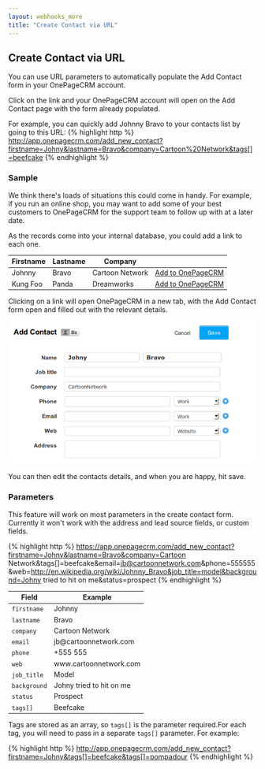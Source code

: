```yaml
---
layout: webhooks_more
title: "Create Contact via URL"
---
```


## Create Contact via URL

You can use URL parameters to automatically populate the Add Contact form in your OnePageCRM account.

Click on the link and your OnePageCRM account will open on the Add Contact page with the form already populated.

For example, you can quickly add Johnny Bravo to your contacts list by going to this URL:
{% highlight http %}
http://app.onepagecrm.com/add_new_contact?firstname=Johny&lastname=Bravo&company=Cartoon%20Network&tags[]=beefcake
{% endhighlight %}

### Sample
We think there's loads of situations this could come in handy. For example, if you run an online shop, you may want to add some of your best customers to OnePageCRM for the support team to follow up with at a later date.

As the records come into your internal database, you could add a link to each one.

<table class="table">
  <thead>
    <tr><th>Firstname</th><th>Lastname</th><th>Company</th><th></th></tr>
  </thead>
  <tbody>
    <tr><td>Johnny</td><td>Bravo</td><td>Cartoon Network</td><td><a target="_blank" href="http://app.onepagecrm.com/add_new_contact?firstname=Johny&lastname=Bravo&company=Cartoon%20Network">Add to OnePageCRM </a></td></tr>
    <tr><td>Kung Foo</td><td>Panda</td><td>Dreamworks</td><td><a target="_blank" href="http://app.onepagecrm.com/add_new_contact?firstname=Kung%20Foo&lastname=Panda&company=Dreamworks">Add to OnePageCRM </a></td></tr>
  </tbody>
</table>

Clicking on a link will open OnePageCRM in a new tab, with the Add Contact form open and filled out with the relevant details.

<img alt="OnePageCRM" class="img-responsive" src="/assets/images/quickcontact.png"/>

You can then edit the contacts details, and when you are happy, hit save.

### Parameters
This feature will work on most parameters in the create contact form. Currently it won't work with the address and lead source fields, or custom fields.

{% highlight http %}
https://app.onepagecrm.com/add_new_contact?firstname=Johny&lastname=Bravo&company=Cartoon Network&tags[]=beefcake&email=jb@cartoonnetwork.com&phone=555555&web=http://en.wikipedia.org/wiki/Johnny_Bravo&job_title=model&background=Johny tried to hit on me&status=prospect
{% endhighlight %}

<table class="table">
  <thead><tr><th>Field</th><th>Example</th></tr></thead>
  <tbody>
    <tr><td><code>firstname</code></td><td>Johnny</td></tr>
    <tr><td><code>lastname</code></td><td>Bravo</td></tr>
    <tr><td><code>company</code></td><td>Cartoon Network</td></tr>
    <tr><td><code>email</code></td><td>jb@cartoonnetwork.com</td></tr>
    <tr><td><code>phone</code></td><td>+555 555</td></tr>
    <tr><td><code>web</code></td><td>www.cartoonnetwork.com</td></tr>
    <tr><td><code>job_title</code></td><td>Model</td></tr>
    <tr><td><code>background</code></td><td>Johny tried to hit on me</td></tr>
    <tr><td><code>status</code></td><td>Prospect</td></tr>
    <tr><td><code>tags[]</code></td><td>Beefcake</td></tr>
  </tbody>
</table>

Tags are stored as an array, so `tags[]` is the parameter required.For each tag, you will need to pass in a separate `tags[]` parameter. 
For example:

{% highlight http %}
http://app.onepagecrm.com/add_new_contact?firstname=Johny&tags[]=beefcake&tags[]=pompadour
{% endhighlight %}